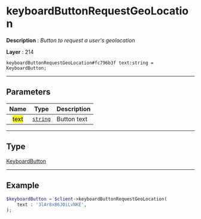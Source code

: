 # keyboardButtonRequestGeoLocation

**Description** : *Button to request a user&#039;s geolocation*

**Layer** : 214

```tl
keyboardButtonRequestGeoLocation#fc796b3f text:string = KeyboardButton;
```

---

## Parameters

| Name | Type | Description |
| :---: | :---: | :--- |
| <mark>text</mark> | [`string`](type/string) | Button text |

---

## Type

[KeyboardButton](type/KeyboardButton)

---

## Example

```php
$keyboardButton = $client->keyboardButtonRequestGeoLocation(
	text : '3lAr8xB6JOiLvNKE',
);
```